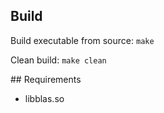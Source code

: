 ## Build

Build executable from source: `make`

Clean build: `make clean`

## Requirements

 + libblas.so
